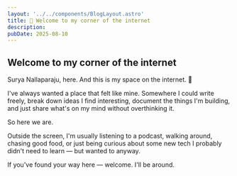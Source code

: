 ```yaml
---
layout: '../../components/BlogLayout.astro'
title: 👋 Welcome to my corner of the internet
description: 
pubDate: 2025-08-10
---
```


## Welcome to my corner of the internet

Surya Nallaparaju, here. And this is my space on the internet. 👋

I've always wanted a place that felt like mine. Somewhere I could write freely, break down ideas I find interesting, document the things I'm building, and just share what's on my mind without overthinking it.

So here we are.

Outside the screen, I'm usually listening to a podcast, walking around, chasing good food, or just being curious about some new tech I probably didn't need to learn — but wanted to anyway.

If you've found your way here — welcome. I'll be around.